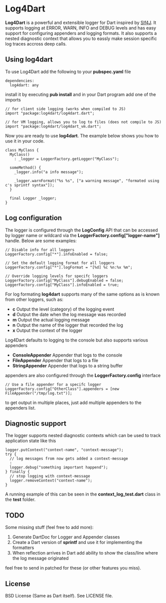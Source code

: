 Log4Dart
========
**Log4Dart** is a powerful and extensible logger for Dart inspired by [Slf4J][slf4j]. 
It supports logging at ERROR, WARN, INFO and DEBUG levels and has easy support for
configuring appenders and logging formats. It also supports a nested diagnostic 
context that allows you to eassly make session specific log traces accross 
deep calls. 

Using log4dart
--------------
To use Log4Dart add the following to your **pubspec.yaml** file

```
dependencies:
  log4dart: any
```

install it by executing **pub install** and in your Dart program add one of the imports


```
// for client side logging (works when compiled to JS)
import "package:log4dart/log4dart.dart";

// for VM logging, allows you to log to files (does not compile to JS) 
import "package:log4dart/log4dart_vm.dart";
```

Now you are ready to use **log4dart**. The example below shows you how
to use it in your code.

```
class MyClass {
  MyClass()
    : _logger = LoggerFactory.getLogger("MyClass");

  someMethod() {
    _logger.info("a info message");
    
    _logger.warnFormat("%s %s", ["a warning message", "formated using c's sprintf syntax"]);
  }
  
  final Logger _logger;
}
```

Log configuration
-----------------
The logger is configured through the **LogConfig** API that can be accessed
by logger name or wildcard via the **LoggerFactory.config["logger-name"]**
handle. Below are some examples: 

```
// Disable info for all loggers 
LoggerFactory.config["*"].infoEnabled = false;
  
// Set the default logging format for all loggers
LoggerFactory.config["*"].logFormat = "[%d] %c %n:%x %m";
  
// Override logging levels for specifc loggers
LoggerFactory.config["MyClass"].debugEnabled = false;
LoggerFactory.config["MyClass"].infoEnabled = true;
```

For log formating **log4dart** supports many of the same options as is known
from other loggers, such as:

 * **c** Output the level (category) of the logging event
 * **d** Output the date when the log message was recorded
 * **m** Output the actual logging message
 * **n** Output the name of the logger that recorded the log
 * **x** Output the context of the logger

Log4Dart defaults to logging to the console but also supports various appenders 

  * **ConsoleAppender** Appender that logs to the console
  * **FileAppender** Appender that logs to a file
  * **StringAppender** Appender that logs to a string buffer 

appenders are also configured through the **LoggerFactory.config** interface 

```
// Use a file appender for a specifc logger
LoggerFactory.config["OtherClass"].appenders = [new FileAppender("/tmp/log.txt")];
```

to get output in multiple places, just add multiple appenders to the appenders list.


Diagnostic support
------------------
The logger supports nested diagnostic contexts which can be used to
track application state like this

```
logger.putContext("context-name", "context-message");
try {
  // log messages from now gets added a context-message
  :
  logger.debug("something important happend");
} finally {
  // stop logging with context-message
  logger.removeContext("context-name");
}
```

A running example of this can be seen in the **context_log_test.dart** class in the **test** folder.

TODO
----
Some missing stuff (feel free to add more):

  1. Generate DartDoc for Logger and Appender classes
  1. Create a Dart version of **sprintf** and use it for implementing the formatters 
  1. When reflection arrives in Dart add ability to show the class/line where the log message originated

feel free to send in patched for these (or other features you miss).

License
-------
BSD License (Same as Dart itself). See LICENSE file.  

[slf4j]: http://www.slf4j.org/
